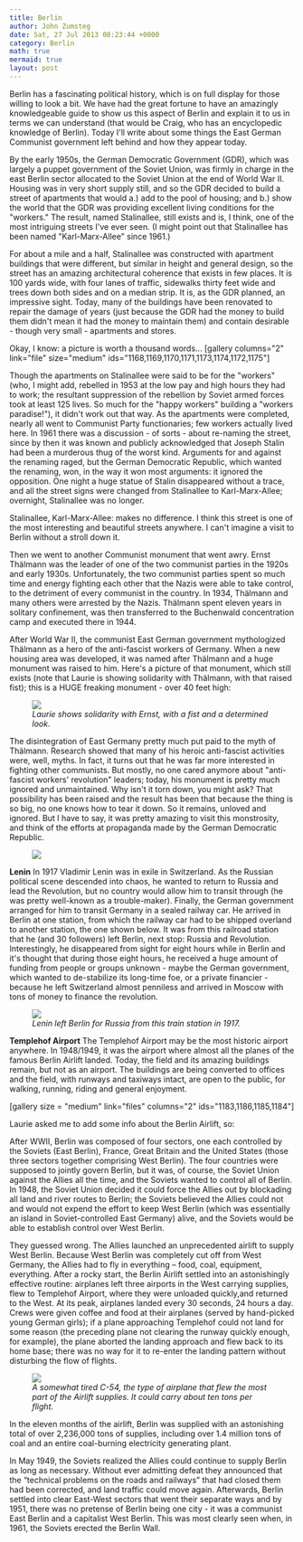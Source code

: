 ```yaml
---
title: Berlin
author: John Zumsteg
date: Sat, 27 Jul 2013 08:23:44 +0000
category: Berlin
math: true
mermaid: true
layout: post
---
```

Berlin has a fascinating political history, which is on full display for those willing to look a bit. We have had the great fortune to have an amazingly knowledgeable guide to show us this aspect of Berlin and explain it to us in terms we can understand (that would be Craig, who has an encyclopedic knowledge of Berlin). Today I'll write about some things the East German Communist government left behind and how they appear today.

By the early 1950s, the German Democratic Government (GDR), which was largely a puppet government of the Soviet Union, was firmly in charge in the east Berlin sector allocated to the Soviet Union at the end of World War II. Housing was in very short supply still, and so the GDR decided to build a street of apartments that would a.) add to the pool of housing; and b.) show the world that the GDR was providing excellent living conditions for the "workers." The result, named Stalinallee, still exists and is, I think, one of the most intriguing streets I've ever seen. (I might point out that Stalinallee has been named "Karl-Marx-Allee" since 1961.)

For about a mile and a half, Stalinallee was constructed with apartment buildings that were different, but similar in height and general design, so the street has an amazing architectural coherence that exists in few places. It is 100 yards wide, with four lanes of traffic, sidewalks thirty feet wide and trees down both sides and on a median strip. It is, as the GDR planned, an impressive sight. Today, many of the buildings have been renovated to repair the damage of years (just because the GDR had the money to build them didn't mean it had the money to maintain them) and contain desirable - though very small - apartments and stores. 

Okay, I know: a picture is worth a thousand words...
[gallery columns="2" link="file" size="medium" ids="1168,1169,1170,1171,1173,1174,1172,1175"]

Though the apartments on Stalinallee were said to be for the "workers" (who, I might add, rebelled in 1953 at the low pay and high hours they had to work; the resultant suppression of the rebellion by Soviet armed forces took at least 125 lives. So much for the "happy workers" building a "workers paradise!"), it didn't work out that way. As the apartments were completed, nearly all went to Communist Party functionaries; few workers actually lived here. In 1961 there was a discussion - of sorts - about re-naming the street, since by then it was known and publicly acknowledged that Joseph Stalin had been a murderous thug of the worst kind. Arguments for and against the renaming raged, but the German Democratic Republic, which wanted the renaming, won, in the way it won most arguments: it ignored the opposition. One night a huge statue of Stalin disappeared without a trace, and all the street signs were changed from Stalinallee to Karl-Marx-Allee; overnight, Stalinallee was no longer.

Stalinallee, Karl-Marx-Allee: makes no difference. I think this street is one of the most interesting and beautiful streets anywhere. I can't imagine a visit to Berlin without a stroll down it.

Then we went to another Communist monument that went awry. Ernst Thälmann was the leader of one of the two communist parties in the 1920s and early 1930s. Unfortunately, the two communist parties spent so much time and energy fighting each other that the Nazis were able to take control, to the detriment of every communist in the country. In 1934, Thälmann and many others were arrested by the Nazis. Thälmann spent eleven years in solitary confinement, was then transferred to the Buchenwald concentration camp and executed there in 1944.

After World War II, the communist East German government mythologized Thälmann as a hero of the anti-fascist workers of Germany. When a new housing area was developed, it was named after Thälmann and a huge monument was raised to him. Here's a picture of that monument, which still exists (note that Laurie is showing solidarity with Thälmann, with that raised fist); this is a HUGE freaking monument - over 40 feet high:

<figure>
	<img src="{{site.url}}/assets/images/2013/07/MG_8034.jpg"/>
	<figcaption><em>Laurie shows solidarity with Ernst, with a fist and a determined look.</em></figcaption>
</figure>



The disintegration of East Germany pretty much put paid to the myth of Thälmann. Research showed that many of his heroic anti-fascist activities were, well, myths. In fact, it turns out that he was far more interested in fighting other communists. But mostly, no one cared anymore about "anti-fascist workers' revolution" leaders; today, his monument is pretty much ignored and unmaintained. Why isn't it torn down, you might ask? That possibility has been raised and the result has been that because the thing is so big, no one knows how to tear it down. So it remains, unloved and ignored. But I have to say, it was pretty amazing to visit this monstrosity, and think of the efforts at propaganda made by the German Democratic Republic.
<figure>
	<img src="{{site.url}}/assets/images/2013/07/MG_8038.jpg"/>
	<figcaption></figcaption>
</figure>


<b>Lenin</b>
In 1917 Vladimir Lenin was in exile in Switzerland. As the Russian political scene descended into chaos, he wanted to return to Russia and lead the Revolution, but no country would allow him to transit through (he was pretty well-known as a trouble-maker). Finally, the German government arranged for him to transit Germany in a sealed railway car. He arrived in Berlin at one station, from which the railway car had to be shipped overland to another station, the one shown below. It was from this railroad station that he (and 30 followers) left Berlin, next stop: Russia and Revolution. Interestingly, he disappeared from sight for eight hours while in Berlin and it's thought that during those eight hours, he received a huge amount of funding from people or groups unknown - maybe the German government, which wanted to de-stabilize its long-time foe, or a private financier - because he left Switzerland almost penniless and arrived in Moscow with tons of money to finance the revolution.
<figure>
	<img src="{{site.url}}/assets/images/2013/07/MG_8043.jpg"/>
	<figcaption><em>Lenin left Berlin for Russia from this train station in 1917.</em></figcaption>
</figure>



<b>Templehof Airport</b>
The Templehof Airport may be the most historic airport anywhere. In 1948/1949, it was the airport where almost all the planes of the famous Berlin Airlift landed. Today, the field and its amazing buildings remain, but not as an airport. The buildings are being converted to offices and the field, with runways and taxiways intact, are open to the public, for walking, running, riding and general enjoyment.

[gallery size = "medium" link="files" columns="2" ids="1183,1186,1185,1184"]

Laurie asked me to add some info about the Berlin Airlift, so:

After WWII, Berlin was composed of four sectors, one each controlled by the Soviets (East Berlin), France, Great Britain and the United States (those three sectors together comprising West Berlin). The four countries were supposed to jointly govern Berlin, but it was, of course, the Soviet Union against the Allies all the time, and the Soviets wanted to control all of Berlin. In 1948, the Soviet Union decided it could force the Allies out by blockading all land and river routes to Berlin; the Soviets believed the Allies could not and would not expend the effort to keep West Berlin (which was essentially an island in Soviet-controlled East Germany) alive, and the Soviets would be able to establish control over West Berlin.

They guessed wrong. The Allies launched an unprecedented airlift to supply West Berlin. Because West Berlin was completely cut off from West Germany, the Allies had to fly in everything – food, coal, equipment, everything. After a rocky start, the Berlin Airlift settled into an astonishingly effective routine: airplanes left three airports in the West carrying supplies, flew to Templehof Airport, where they were unloaded quickly,and returned to the West. At its peak, airplanes landed every 30 seconds, 24 hours a day. Crews were given coffee and food at their airplanes (served by hand-picked young German girls); if a plane approaching Templehof could not land for some reason (the preceding plane not clearing the runway quickly enough, for example), the plane aborted the landing approach and flew back to its home base; there was no way for it to re-enter the landing pattern without disturbing the flow of flights.

<figure>
	<img src="{{site.url}}/assets/images/2013/07/MG_8054.jpg"/>
	<figcaption><em>A somewhat tired C-54, the type of airplane that flew the most part of the Airlift supplies. It could carry about ten tons per flight.</em></figcaption>
</figure>


In the eleven months of the airlift, Berlin was supplied with an astonishing total of over 2,236,000 tons of supplies, including over 1.4 million tons of coal and an entire coal-burning electricity generating plant.

In May 1949, the Soviets realized the Allies could continue to supply Berlin as long as necessary. Without ever admitting defeat they announced that the “technical problems on the roads and railways” that had closed them had been corrected, and land traffic could move again. Afterwards, Berlin settled into clear East-West sectors that went their separate ways and by 1951, there was no pretense of Berlin being one city - it was a communist East Berlin and a capitalist West Berlin. This was most clearly seen when, in 1961, the Soviets erected the Berlin Wall.



